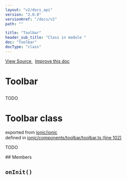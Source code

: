 ```yaml
---
layout: "v2/docs_api"
version: "2.0.0"
versionHref: "/docs/v2"
path: ""

title: "Toolbar"
header_sub_title: "Class in module "
doc: "Toolbar"
docType: "class"
---
```



<div class="improve-docs">
  <a href='http://github.com/driftyco/ionic2/tree/master/ionic/components/toolbar/toolbar.ts#L101'>
    View Source
  </a>
  &nbsp;
  <a href='http://github.com/driftyco/ionic2/edit/master/ionic/components/toolbar/toolbar.ts#L101'>
    Improve this doc
  </a>
</div>




<h1 class="api-title">

  Toolbar



</h1>





TODO



<h1 class="class export">Toolbar <span class="type">class</span></h1>
<p class="module">exported from <a href='undefined'>ionic/ionic</a><br/>
defined in <a href="https://github.com/driftyco/ionic2/tree/master/ionic/components/toolbar/toolbar.ts#L102-L152">ionic/components/toolbar/toolbar.ts (line 102)</a>
</p>
<p><p>TODO</p>
</p>
## Members

<div id="onInit"></div>
<h2>
  <code>onInit()</code>

</h2>












